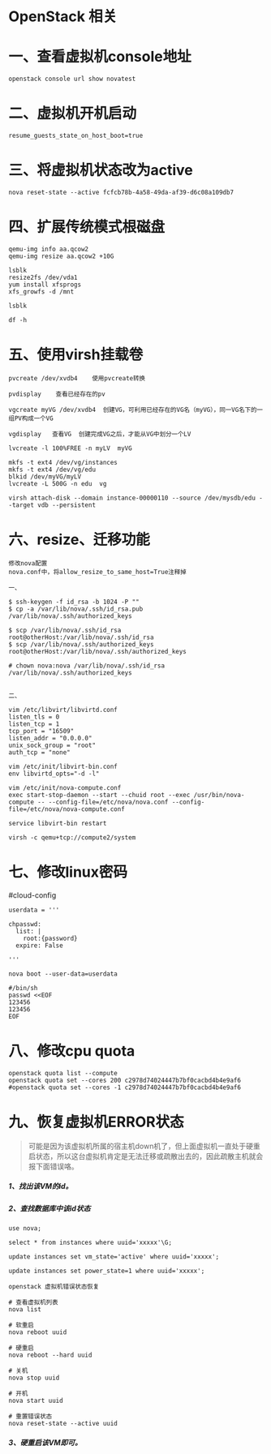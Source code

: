 # OpenStack 相关

# 一、查看虚拟机console地址

```
openstack console url show novatest
```

# 二、虚拟机开机启动

```
resume_guests_state_on_host_boot=true
```

# 三、将虚拟机状态改为active

```
nova reset-state --active fcfcb78b-4a58-49da-af39-d6c08a109db7
```

# 四、扩展传统模式根磁盘

```
qemu-img info aa.qcow2 
qemu-img resize aa.qcow2 +10G

lsblk
resize2fs /dev/vda1
yum install xfsprogs
xfs_growfs -d /mnt

lsblk

df -h
```

# 五、使用virsh挂载卷

```
pvcreate /dev/xvdb4    使用pvcreate转换

pvdisplay    查看已经存在的pv

vgcreate myVG /dev/xvdb4  创建VG，可利用已经存在的VG名（myVG），同一VG名下的一组PV构成一个VG

vgdisplay   查看VG  创建完成VG之后，才能从VG中划分一个LV

lvcreate -l 100%FREE -n myLV  myVG

mkfs -t ext4 /dev/vg/instances
mkfs -t ext4 /dev/vg/edu
blkid /dev/myVG/myLV 
lvcreate -L 500G -n edu  vg

virsh attach-disk --domain instance-00000110 --source /dev/mysdb/edu --target vdb --persistent
```

# 六、resize、迁移功能

```
修改nova配置
nova.conf中，将allow_resize_to_same_host=True注释掉

一、

$ ssh-keygen -f id_rsa -b 1024 -P ""  
$ cp -a /var/lib/nova/.ssh/id_rsa.pub /var/lib/nova/.ssh/authorized_keys  

$ scp /var/lib/nova/.ssh/id_rsa root@otherHost:/var/lib/nova/.ssh/id_rsa  
$ scp /var/lib/nova/.ssh/authorized_keys root@otherHost:/var/lib/nova/.ssh/authorized_keys  

# chown nova:nova /var/lib/nova/.ssh/id_rsa /var/lib/nova/.ssh/authorized_keys  


二、

vim /etc/libvirt/libvirtd.conf
listen_tls = 0
listen_tcp = 1
tcp_port = "16509"
listen_addr = "0.0.0.0"
unix_sock_group = "root"
auth_tcp = "none"

vim /etc/init/libvirt-bin.conf
env libvirtd_opts="-d -l"

vim /etc/init/nova-compute.conf
exec start-stop-daemon --start --chuid root --exec /usr/bin/nova-compute -- --config-file=/etc/nova/nova.conf --config-file=/etc/nova/nova-compute.conf

service libvirt-bin restart

virsh -c qemu+tcp://compute2/system

```

# 七、修改linux密码

#cloud-config
```
userdata = '''

chpasswd:
  list: |
    root:{password}
  expire: False

'''

nova boot --user-data=userdata
```

```
#/bin/sh
passwd <<EOF
123456
123456
EOF
```

# 八、修改cpu quota

```
openstack quota list --compute
openstack quota set --cores 200 c2978d74024447b7bf0cacbd4b4e9af6
#openstack quota set --cores -1 c2978d74024447b7bf0cacbd4b4e9af6
```

# 九、恢复虚拟机ERROR状态

> 可能是因为该虚拟机所属的宿主机down机了，但上面虚拟机一直处于硬重启状态，所以这台虚拟机肯定是无法迁移或疏散出去的，因此疏散主机就会报下面错误咯。

##### 1、找出该VM的id。

##### 2、查找数据库中该id状态

```
use nova;

select * from instances where uuid='xxxxx'\G;

update instances set vm_state='active' where uuid='xxxxx';

update instances set power_state=1 where uuid='xxxxx';
```

```
openstack 虚拟机错误状态恢复

# 查看虚拟机列表
nova list

# 软重启
nova reboot uuid

# 硬重启
nova reboot --hard uuid

# 关机
nova stop uuid

# 开机
nova start uuid

# 重置错误状态
nova reset-state --active uuid
```

##### 3、硬重启该VM即可。
